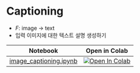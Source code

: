 # Captioning
* $F$: image → text
* 입력 이미지에 대한 텍스트 설명 생성하기



| Notebook | Open in Colab |
|----------|---------------|
| [image_captioning.ipynb](./image_captioning.ipynb) | [![Open In Colab](https://colab.research.google.com/assets/colab-badge.svg)](https://colab.research.google.com/github/awesomeAGI/boost-vllm/blob/main/Multimodal_LLMs/captioning/image_captioning.ipynb) |